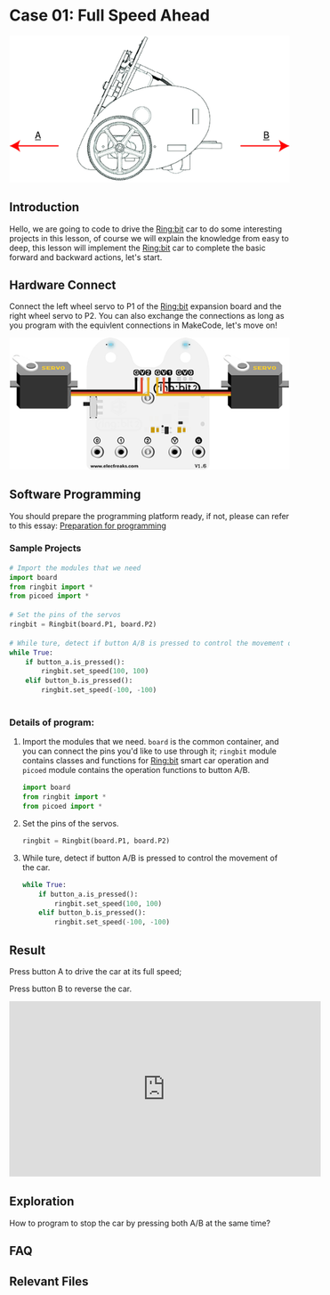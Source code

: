 # Case 01: Full Speed Ahead

![](./images/case01.png)

## Introduction

Hello, we are going to code to drive the [Ring:bit](https://www.elecfreaks.com/elecfreaks-micro-bit-ring-bit-v2-car-kit-without-micro-bit-board.html) car to do some interesting projects in this lesson, of course we will explain the knowledge from easy to deep, this lesson will implement the [Ring:bit](https://www.elecfreaks.com/elecfreaks-micro-bit-ring-bit-v2-car-kit-without-micro-bit-board.html) car to complete the basic forward and backward actions, let's start. 

## Hardware Connect

Connect the left wheel servo to P1 of the [Ring:bit](https://www.elecfreaks.com/elecfreaks-micro-bit-ring-bit-v2-car-kit-without-micro-bit-board.html) expansion board and the right wheel servo to P2. You can also exchange the connections as long as you program with the equivlent connections in MakeCode, let's move on! 

![](./images/case.png)

## Software Programming

You should prepare the programming platform ready, if not, please can refer to this essay: [Preparation for programming](https://www.elecfreaks.com/learn-en/pico-ed/index.html)

### Sample Projects

```python
# Import the modules that we need
import board
from ringbit import *
from picoed import *

# Set the pins of the servos
ringbit = Ringbit(board.P1, board.P2)

# While ture, detect if button A/B is pressed to control the movement of the car
while True:
    if button_a.is_pressed():
        ringbit.set_speed(100, 100)
    elif button_b.is_pressed():
        ringbit.set_speed(-100, -100)
        
```

### Details of program:

1. Import the modules that we need. `board` is the common container, and you can connect the pins you'd like to use through it; `ringbit` module contains classes and functions for [Ring:bit](https://www.elecfreaks.com/elecfreaks-micro-bit-ring-bit-v2-car-kit-without-micro-bit-board.html) smart car operation and `picoed` module contains the operation functions to button A/B. 

   ```python
   import board
   from ringbit import *
   from picoed import *
   ```

2. Set the pins of the servos.

   ```python
   ringbit = Ringbit(board.P1, board.P2)
   ```

3. While ture, detect if button A/B is pressed to control the movement of the car.

   ```python
   while True:
       if button_a.is_pressed():
           ringbit.set_speed(100, 100)
       elif button_b.is_pressed():
           ringbit.set_speed(-100, -100)
   ```

   
## Result

Press button A to drive the car at its full speed;

Press button B to reverse the car. 

<iframe width="560" height="315" src="https://www.youtube.com/embed/YRX2vkj1jmA" title="YouTube video player" frameborder="0" allow="accelerometer; autoplay; clipboard-write; encrypted-media; gyroscope; picture-in-picture" allowfullscreen></iframe>

## Exploration

How to program to stop the car by pressing both A/B at the same time?

## FAQ

## Relevant Files
